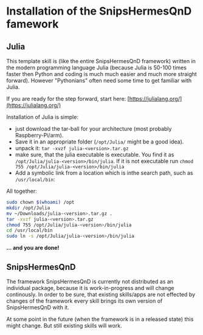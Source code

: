# Installation of the SnipsHermesQnD famework

## Julia

This template skill is (like the entire SnipsHermesQnD framework) written in the
modern programming language Julia (because Julia is 50-100 times faster
then Python and coding is much much easier and much more straight forward).
However "Pythonians" often need some time to get familiar with Julia.

If you are ready for the step forward, start here:
[https://julialang.org/](https://julialang.org/)

Installation of Julia is simple:
* just download the tar-ball for
  your architecture (most probably Raspberry-Pi/arm).
* Save it in an appropriate folder (`/opt/Julia/` might be a good idea).
* unpack it: `tar -xvzf julia-<version>.tar.gz`
* make sure, that the julia executable is executable. You find it
  as `/opt/Julia/julia-<version>/bin/julia`.
  If it is not executable run `chmod 755 /opt/Julia/julia-<version>/bin/julia`
* Add a symbolic link from a location which is inthe search path, such as
  `/usr/local/bin`:

All together:
  ```bash
  sudo chown $(whoami) /opt
  mkdir /opt/Julia
  mv ~/Downloads/julia-<version>.tar.gz .
  tar -xvzf julia-<version>.tar.gz
  chmod 755 /opt/Julia/julia-<version>/bin/julia
  cd /usr/local/bin
  sudo ln -s /opt/Julia/julia-<version>/bin/julia
  ```

  **... and you are done!**


  ## SnipsHermesQnD

  The framework SnipsHermesQnD is currently not distributed as an
  individual package, because it is work-in-progress and will change
  continously.
  In order to be sure, that existing skills/apps are not effected by
  changes of the framework every skill brings its own version
  of SnipsHermesQnD with it.

  At some point in the future (when the framework is in a released state)
  this might change. But still existing skills will work.

